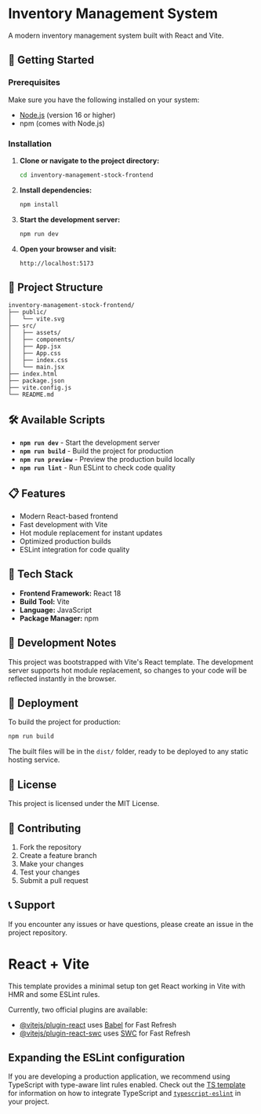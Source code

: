 # Inventory Management System

A modern inventory management system built with React and Vite.

## 🚀 Getting Started

### Prerequisites

Make sure you have the following installed on your system:
- [Node.js](https://nodejs.org/) (version 16 or higher)
- npm (comes with Node.js)

### Installation

1. **Clone or navigate to the project directory:**
   ```bash
   cd inventory-management-stock-frontend
   ```

2. **Install dependencies:**
   ```bash
   npm install
   ```

3. **Start the development server:**
   ```bash
   npm run dev
   ```

4. **Open your browser and visit:**
   ```
   http://localhost:5173
   ```

## 📁 Project Structure

```
inventory-management-stock-frontend/
├── public/
│   └── vite.svg
├── src/
│   ├── assets/
│   ├── components/
│   ├── App.jsx
│   ├── App.css
│   ├── index.css
│   └── main.jsx
├── index.html
├── package.json
├── vite.config.js
└── README.md
```

## 🛠️ Available Scripts

- **`npm run dev`** - Start the development server
- **`npm run build`** - Build the project for production
- **`npm run preview`** - Preview the production build locally
- **`npm run lint`** - Run ESLint to check code quality

## 📋 Features

- Modern React-based frontend
- Fast development with Vite
- Hot module replacement for instant updates
- Optimized production builds
- ESLint integration for code quality

## 🔧 Tech Stack

- **Frontend Framework:** React 18
- **Build Tool:** Vite
- **Language:** JavaScript
- **Package Manager:** npm

## 📝 Development Notes

This project was bootstrapped with Vite's React template. The development server supports hot module replacement, so changes to your code will be reflected instantly in the browser.

## 🚀 Deployment

To build the project for production:

```bash
npm run build
```

The built files will be in the `dist/` folder, ready to be deployed to any static hosting service.

## 📄 License

This project is licensed under the MIT License.

## 🤝 Contributing

1. Fork the repository
2. Create a feature branch
3. Make your changes
4. Test your changes
5. Submit a pull request

## 📞 Support

If you encounter any issues or have questions, please create an issue in the project repository.






# React + Vite

This template provides a minimal setup ton get React working in Vite with HMR and some ESLint rules.

Currently, two official plugins are available:

- [@vitejs/plugin-react](https://github.com/vitejs/vite-plugin-react/blob/main/packages/plugin-react) uses [Babel](https://babeljs.io/) for Fast Refresh
- [@vitejs/plugin-react-swc](https://github.com/vitejs/vite-plugin-react/blob/main/packages/plugin-react-swc) uses [SWC](https://swc.rs/) for Fast Refresh

## Expanding the ESLint configuration

If you are developing a production application, we recommend using TypeScript with type-aware lint rules enabled. Check out the [TS template](https://github.com/vitejs/vite/tree/main/packages/create-vite/template-react-ts) for information on how to integrate TypeScript and [`typescript-eslint`](https://typescript-eslint.io) in your project.
